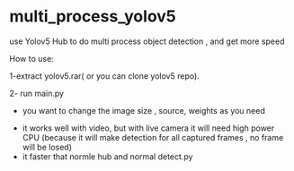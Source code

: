 # multi_process_yolov5
use Yolov5 Hub to do multi process  object detection , and get more speed 

How to use:

1-extract yolov5.rar( or you can clone yolov5 repo).

2- run main.py

*  you want to change the image size , source, weights as you need 
- it works well with video, but with live camera it will need high power CPU (because it will make detection for all captured frames , no frame will be losed) 
- it faster that normle hub and normal detect.py
